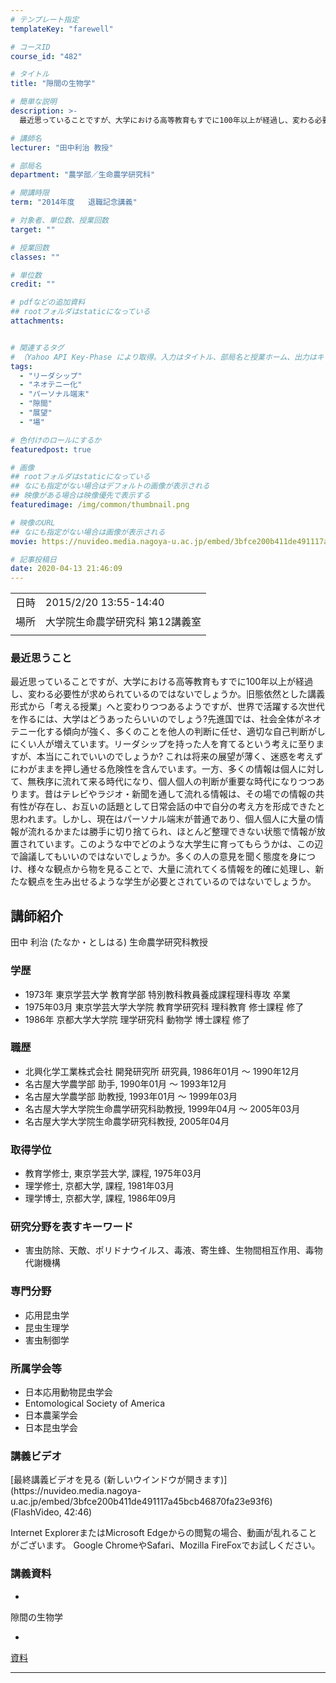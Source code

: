 ```yaml
---
# テンプレート指定
templateKey: "farewell"

# コースID
course_id: "482"

# タイトル
title: "隙間の生物学"

# 簡単な説明
description: >-
  最近思っていることですが、大学における高等教育もすでに100年以上が経過し、変わる必要性が求められているのではないでしょうか。旧態依然とした講義形式から「考える授業」へと変わりつつあるようですが、世界で活躍する次世代を作るには、大学はどうあったらいいのでしょう?先進国では、社会全体がネオテニー化する傾向が強く、多くのことを他人の判断に任せ、適切な自己判断がしにくい人が増えています。リーダシップ ....

# 講師名
lecturer: "田中利治 教授"

# 部局名
department: "農学部／生命農学研究科"

# 開講時限
term: "2014年度	退職記念講義"

# 対象者、単位数、授業回数
target: ""

# 授業回数
classes: ""

# 単位数
credit: ""

# pdfなどの追加資料
## rootフォルダはstaticになっている
attachments:


# 関連するタグ
# （Yahoo API Key-Phase により取得。入力はタイトル、部局名と授業ホーム、出力はキーフレーズ（tags））
tags:
  - "リーダシップ"
  - "ネオテニー化"
  - "パーソナル端末"
  - "隙間"
  - "展望"
  - "場"

# 色付けのロールにするか
featuredpost: true

# 画像
## rootフォルダはstaticになっている
## なにも指定がない場合はデフォルトの画像が表示される
## 映像がある場合は映像優先で表示する
featuredimage: /img/common/thumbnail.png

# 映像のURL
## なにも指定がない場合は画像が表示される
movie: https://nuvideo.media.nagoya-u.ac.jp/embed/3bfce200b411de491117a45bcb46870fa23e93f6

# 記事投稿日
date: 2020-04-13 21:46:09
---
```


|   |   |
|---|---|
| 日時 | 2015/2/20  13:55-14:40 |
| 場所 | 大学院生命農学研究科 第12講義室 |
|   |   |


### 最近思うこと

最近思っていることですが、大学における高等教育もすでに100年以上が経過し、変わる必要性が求められているのではないでしょうか。旧態依然とした講義形式から「考える授業」へと変わりつつあるようですが、世界で活躍する次世代を作るには、大学はどうあったらいいのでしょう?先進国では、社会全体がネオテニー化する傾向が強く、多くのことを他人の判断に任せ、適切な自己判断がしにくい人が増えています。リーダシップを持った人を育てるという考えに至りますが、本当にこれでいいのでしょうか? これは将来の展望が薄く、迷惑を考えずにわがままを押し通せる危険性を含んでいます。一方、多くの情報は個人に対して、無秩序に流れて来る時代になり、個人個人の判断が重要な時代になりつつあります。昔はテレビやラジオ・新聞を通して流れる情報は、その場での情報の共有性が存在し、お互いの話題として日常会話の中で自分の考え方を形成できたと思われます。しかし、現在はパーソナル端末が普通であり、個人個人に大量の情報が流れるかまたは勝手に切り捨てられ、ほとんど整理できない状態で情報が放置されています。このような中でどのような大学生に育ってもらうかは、この辺で論議してもいいのではないでしょうか。多くの人の意見を聞く態度を身につけ、様々な観点から物を見ることで、大量に流れてくる情報を的確に処理し、新たな観点を生み出せるような学生が必要とされているのではないでしょうか。


## 講師紹介

田中 利治 (たなか・としはる) 生命農学研究科教授

### 学歴

* 1973年 東京学芸大学 教育学部 特別教科教員養成課程理科専攻 卒業
* 1975年03月 東京学芸大学大学院 教育学研究科 理科教育 修士課程 修了
* 1986年 京都大学大学院 理学研究科 動物学 博士課程 修了

### 職歴

* 北興化学工業株式会社 開発研究所 研究員, 1986年01月 ～ 1990年12月
* 名古屋大学農学部 助手, 1990年01月 ～ 1993年12月
* 名古屋大学農学部 助教授, 1993年01月 ～ 1999年03月
* 名古屋大学大学院生命農学研究科助教授, 1999年04月 ～ 2005年03月
* 名古屋大学大学院生命農学研究科教授, 2005年04月

### 取得学位

* 教育学修士, 東京学芸大学, 課程, 1975年03月
* 理学修士, 京都大学, 課程, 1981年03月
* 理学博士, 京都大学, 課程, 1986年09月

### 研究分野を表すキーワード

* 害虫防除、天敵、ポリドナウイルス、毒液、寄生蜂、生物間相互作用、毒物代謝機構

### 専門分野

* 応用昆虫学
* 昆虫生理学
* 害虫制御学

### 所属学会等

* 日本応用動物昆虫学会
* Entomological Society of America
* 日本農薬学会
* 日本昆虫学会


### 講義ビデオ

<!--
<a href="https://nuvideo.media.nagoya-u.ac.jp/embed/3bfce200b411de491117a45bcb46870fa23e93f6" target="blank">
最終講義ビデオを見る (新しいウインドウが開きます)
</a>--> [最終講義ビデオを見る (新しいウインドウが開きます)](https://nuvideo.media.nagoya-u.ac.jp/embed/3bfce200b411de491117a45bcb46870fa23e93f6) (FlashVideo, 42:46)


Internet ExplorerまたはMicrosoft Edgeからの閲覧の場合、動画が乱れることがございます。
Google ChromeやSafari、Mozilla FireFoxでお試しください。

### 講義資料


-
隙間の生物学


-
[資料](https://ocw.nagoya-u.jp/files/482/lect5.pdf) 



-----